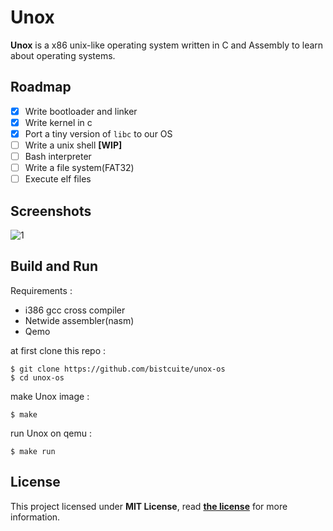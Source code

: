 # Unox
**Unox** is a x86 unix-like operating system written in C and Assembly to learn about operating systems.

## Roadmap
- [x] Write bootloader and linker
- [x] Write kernel in c
- [x] Port a tiny version of `libc` to our OS
- [ ] Write a unix shell **[WIP]**
- [ ] Bash interpreter
- [ ] Write a file system(FAT32)
- [ ] Execute elf files

## Screenshots
![1](assets/Capture.PNG)

## Build and Run
Requirements :
- i386 gcc cross compiler
- Netwide assembler(nasm)
- Qemo

at first clone this repo :
```
$ git clone https://github.com/bistcuite/unox-os
$ cd unox-os
```

make Unox image :
```
$ make
```

run Unox on qemu :
```
$ make run
```

## License
This project licensed under **MIT License**, read **[the license](LICENSE)** for more information.
